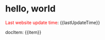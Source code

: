 # hello, world

<script setup lang="ts">

import { data as docs } from './index.data.js'


const fakeData = [
    {
        lastUpdateTime: 19
    },
    {
        lastUpdateTime: 100
    },
    {
        lastUpdateTime: 399
    },
]

const initialValue = Infinity;

// const lastUpdateTime = docs.reduce((accumulator, item) => {
const lastUpdateTime = fakeData.reduce((resTime, item) => {
    // If I can get the submission time information from 'item'
    // then I will select the latest submission time

    // But I don't know how to do that... (I tried)
    // ...

    return (item.lastUpdateTime < resTime) ? item : resTime
}, initialValue)

</script>

<span style="color: red">Last website update time</span>: {{lastUpdateTime}}

<div v-for="item in docs">
docItem: {{item}}
</div>